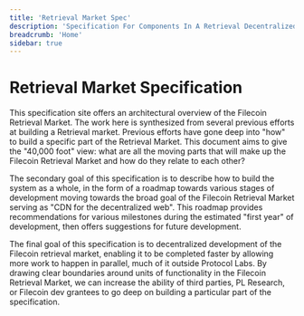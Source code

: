```yaml
---
title: 'Retrieval Market Spec'
description: 'Specification For Components In A Retrieval Decentralized Data Market'
breadcrumb: 'Home'
sidebar: true
---
```


# Retrieval Market Specification

This specification site offers an architectural overview of the Filecoin Retrieval Market. The work here is synthesized from several previous efforts at building a Retrieval market. Previous efforts have gone deep into "how" to build a specific part of the Retrieval Market. This document aims to give the "40,000 foot" view: what are all the moving parts that will make up the Filecoin Retrieval Market and how do they relate to each other?

The secondary goal of this specification is to describe how to build the system as a whole, in the form of a roadmap towards various stages of development moving towards the broad goal of the Filecoin Retrieval Market serving as "CDN for the decentralized web". This roadmap provides recommendations for various milestones during the estimated "first year" of development, then offers suggestions for future development.

The final goal of this specification is to decentralized development of the Filecoin retrieval market, enabling it to be completed faster by allowing more work to happen in parallel, much of it outside Protocol Labs. By drawing clear boundaries around units of functionality in the Filecoin Retrieval Market, we can increase the ability of third parties, PL Research, or Filecoin dev grantees to go deep on building a particular part of the specification.
